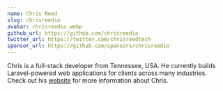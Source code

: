 ```yaml
---
name: Chris Reed
slug: chrisreedio
avatar: chrisreedio.webp
github_url: https://github.com/chrisreedio
twitter_url: https://twitter.com/chrisreedtech
sponsor_url: https://github.com/sponsors/chrisreedio
---
```


Chris is a full-stack developer from Tennessee, USA. He currently builds Laravel-powered web applications for clients across many industries. Check out his [website](https://chrisreed.io) for more information about Chris.
